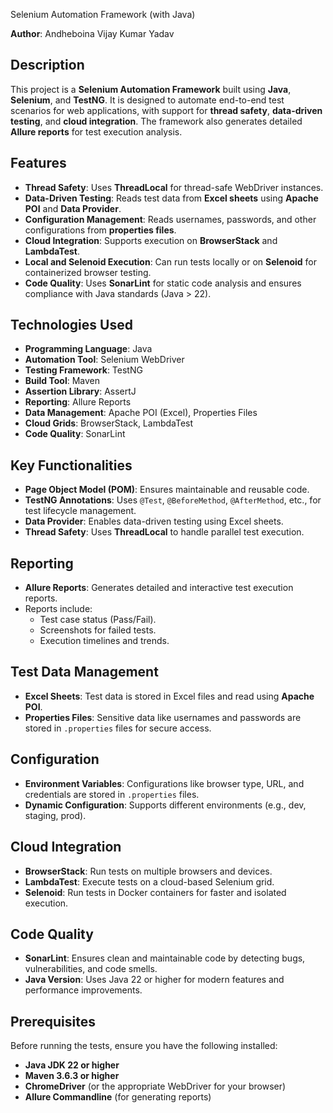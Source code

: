 Selenium Automation Framework (with Java)

**Author**: Andheboina Vijay Kumar Yadav

## Description
This project is a **Selenium Automation Framework** built using **Java**, **Selenium**, and **TestNG**. It is designed to automate end-to-end test scenarios for web applications, with support for **thread safety**, **data-driven testing**, and **cloud integration**. The framework also generates detailed **Allure reports** for test execution analysis.

## Features
- **Thread Safety**: Uses **ThreadLocal** for thread-safe WebDriver instances.
- **Data-Driven Testing**: Reads test data from **Excel sheets** using **Apache POI** and **Data Provider**.
- **Configuration Management**: Reads usernames, passwords, and other configurations from **properties files**.
- **Cloud Integration**: Supports execution on **BrowserStack** and **LambdaTest**.
- **Local and Selenoid Execution**: Can run tests locally or on **Selenoid** for containerized browser testing.
- **Code Quality**: Uses **SonarLint** for static code analysis and ensures compliance with Java standards (Java > 22).

## Technologies Used
- **Programming Language**: Java
- **Automation Tool**: Selenium WebDriver
- **Testing Framework**: TestNG
- **Build Tool**: Maven
- **Assertion Library**: AssertJ
- **Reporting**: Allure Reports
- **Data Management**: Apache POI (Excel), Properties Files
- **Cloud Grids**: BrowserStack, LambdaTest
- **Code Quality**: SonarLint

## Key Functionalities
- **Page Object Model (POM)**: Ensures maintainable and reusable code.
- **TestNG Annotations**: Uses `@Test`, `@BeforeMethod`, `@AfterMethod`, etc., for test lifecycle management.
- **Data Provider**: Enables data-driven testing using Excel sheets.
- **Thread Safety**: Uses **ThreadLocal** to handle parallel test execution.

## Reporting
- **Allure Reports**: Generates detailed and interactive test execution reports.
- Reports include:
    - Test case status (Pass/Fail).
    - Screenshots for failed tests.
    - Execution timelines and trends.

## Test Data Management
- **Excel Sheets**: Test data is stored in Excel files and read using **Apache POI**.
- **Properties Files**: Sensitive data like usernames and passwords are stored in `.properties` files for secure access.

## Configuration
- **Environment Variables**: Configurations like browser type, URL, and credentials are stored in `.properties` files.
- **Dynamic Configuration**: Supports different environments (e.g., dev, staging, prod).

## Cloud Integration
- **BrowserStack**: Run tests on multiple browsers and devices.
- **LambdaTest**: Execute tests on a cloud-based Selenium grid.
- **Selenoid**: Run tests in Docker containers for faster and isolated execution.

## Code Quality
- **SonarLint**: Ensures clean and maintainable code by detecting bugs, vulnerabilities, and code smells.
- **Java Version**: Uses Java 22 or higher for modern features and performance improvements.

## Prerequisites
Before running the tests, ensure you have the following installed:
- **Java JDK 22 or higher**
- **Maven 3.6.3 or higher**
- **ChromeDriver** (or the appropriate WebDriver for your browser)
- **Allure Commandline** (for generating reports)